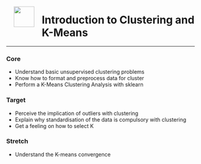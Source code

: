 <img src="http://imgur.com/1ZcRyrc.png" style="float: left; margin: 20px; height: 55px">

# Introduction to Clustering and K-Means

---

### Core
- Understand basic unsupervised clustering problems
- Know how to format and preprocess data for cluster
- Perform a K-Means Clustering Analysis with sklearn

### Target
- Perceive the implication of outliers with clustering
- Explain why standardisation of the data is compulsory with clustering
- Get a feeling on how to select K

### Stretch
- Understand the K-means convergence